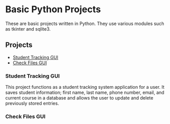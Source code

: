 # Basic Python Projects
These are basic projects written in Python. They use various modules such as tkinter and sqlite3.

## Projects

* [Student Tracking GUI](https://github.com/nicktheperkins/Python-Projects/tree/main/Challenges/Student%20Tracking%20Assignment)
* [Check Files GUI](https://github.com/nicktheperkins/JavaScript-Projects/tree/main/TicTacToe)


### Student Tracking GUI
This project functions as a student tracking system application for a user. It saves student information; first name, last name, phone number, email, and current course in a database and allows the user to update and delete previously stored entries.

### Check Files GUI
